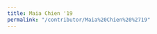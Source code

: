 ```yaml
---
title: Maia Chien '19
permalink: "/contributor/Maia%20Chien%20%2719"
---
```


<!--  

Escapes: https://www.w3schools.com/tags/ref_urlencode.ASP

    %2E for .
    %20 for space
    %27 for '

-->